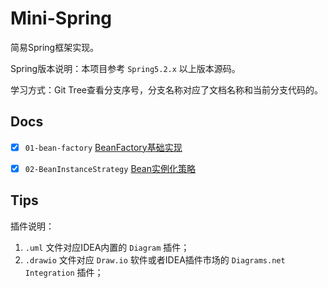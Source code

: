 # Mini-Spring

简易Spring框架实现。

Spring版本说明：本项目参考 `Spring5.2.x` 以上版本源码。

学习方式：Git Tree查看分支序号，分支名称对应了文档名称和当前分支代码的。

## Docs

- [x] `01-bean-factory` [BeanFactory基础实现](docs/01-bean-factory/README.md)
- [x] `02-BeanInstanceStrategy` [Bean实例化策略](docs/02-bean-instance-strategy/README.md)


## Tips

插件说明：
1. `.uml` 文件对应IDEA内置的 `Diagram` 插件；
2. `.drawio` 文件对应 `Draw.io` 软件或者IDEA插件市场的 `Diagrams.net Integration` 插件；